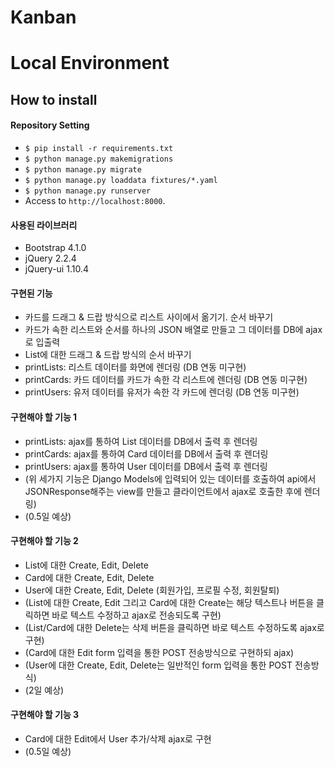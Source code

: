Kanban
===

# Local Environment

## How to install

#### Repository Setting
- `$ pip install -r requirements.txt`
- `$ python manage.py makemigrations`
- `$ python manage.py migrate`
- `$ python manage.py loaddata fixtures/*.yaml`
- `$ python manage.py runserver`
- Access to `http://localhost:8000`.


#### 사용된 라이브러리
- Bootstrap 4.1.0
- jQuery 2.2.4
- jQuery-ui 1.10.4

#### 구현된 기능
- 카드를 드래그 & 드랍 방식으로 리스트 사이에서 옮기기. 순서 바꾸기
- 카드가 속한 리스트와 순서를 하나의 JSON 배열로 만들고 그 데이터를 DB에 ajax로 입출력
- List에 대한 드래그 & 드랍 방식의 순서 바꾸기
- printLists: 리스트 데이터를 화면에 렌더링 (DB 연동 미구현)
- printCards: 카드 데이터를 카드가 속한 각 리스트에 렌더링 (DB 연동 미구현)
- printUsers: 유저 데이터를 유저가 속한 각 카드에 렌더링 (DB 연동 미구현)

#### 구현해야 할 기능 1
- printLists: ajax를 통하여 List 데이터를 DB에서 출력 후 렌더링
- printCards: ajax를 통하여 Card 데이터를 DB에서 출력 후 렌더링
- printUsers: ajax를 통하여 User 데이터를 DB에서 출력 후 렌더링
- (위 세가지 기능은 Django Models에 입력되어 있는 데이터를 호출하여 api에서 JSONResponse해주는 view를 만들고 클라이언트에서 ajax로 호출한 후에 렌더링)
- (0.5일 예상)

#### 구현해야 할 기능 2
- List에 대한 Create, Edit, Delete
- Card에 대한 Create, Edit, Delete
- User에 대한 Create, Edit, Delete (회원가입, 프로필 수정, 회원탈퇴)
- (List에 대한 Create, Edit 그리고 Card에 대한 Create는 해당 텍스트나 버튼을 클릭하면 바로 텍스트 수정하고 ajax로 전송되도록 구현)
- (List/Card에 대한 Delete는 삭제 버튼을 클릭하면 바로 텍스트 수정하도록 ajax로 구현)
- (Card에 대한 Edit form 입력을 통한 POST 전송방식으로 구현하되 ajax)
- (User에 대한 Create, Edit, Delete는 일반적인 form 입력을 통한 POST 전송방식)
- (2일 예상)

#### 구현해야 할 기능 3
- Card에 대한 Edit에서 User 추가/삭제 ajax로 구현
- (0.5일 예상)
